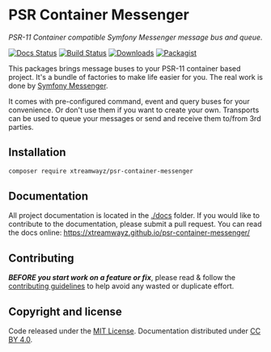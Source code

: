 # PSR Container Messenger

_PSR-11 Container compatible Symfony Messenger message bus and queue._

[![Docs Status](https://github.com/xtreamwayz/psr-container-messenger/workflows/build-docs/badge.svg)](https://xtreamwayz.netlify.com/psr-container-messenger/)
[![Build Status](https://github.com/xtreamwayz/psr-container-messenger/workflows/qa-tests/badge.svg)](https://github.com/xtreamwayz/psr-container-messenger/actions)
[![Downloads](https://img.shields.io/packagist/dt/xtreamwayz/psr-container-messenger.svg)](https://packagist.org/packages/xtreamwayz/psr-container-messenger)
[![Packagist](https://img.shields.io/packagist/v/xtreamwayz/psr-container-messenger.svg)](https://packagist.org/packages/xtreamwayz/psr-container-messenger)

This packages brings message buses to your PSR-11 container based project. It's a bundle of factories to make
life easier for you. The real work is done by [Symfony Messenger](https://github.com/symfony/messenger).

It comes with pre-configured command, event and query buses for your convenience. Or don't use them if you want to
create your own. Transports can be used to queue your messages or send and receive them to/from 3rd parties.

## Installation

```bash
composer require xtreamwayz/psr-container-messenger
```

## Documentation

All project documentation is located in the [./docs](./docs) folder. If you would like to contribute
to the documentation, please submit a pull request. You can read the docs online:
https://xtreamwayz.github.io/psr-container-messenger/

## Contributing

**_BEFORE you start work on a feature or fix_**, please read & follow the
[contributing guidelines](https://github.com/xtreamwayz/.github/blob/master/CONTRIBUTING.md#contributing)
to help avoid any wasted or duplicate effort.

## Copyright and license

Code released under the [MIT License](https://github.com/xtreamwayz/.github/blob/master/LICENSE.md).
Documentation distributed under [CC BY 4.0](https://creativecommons.org/licenses/by/4.0/).
